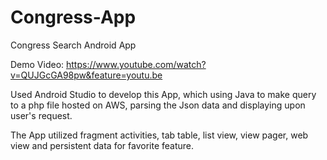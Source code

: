 # Congress-App
Congress Search Android App

Demo Video:
https://www.youtube.com/watch?v=QUJGcGA98pw&feature=youtu.be

Used Android Studio to develop this App, which using Java to make query to a php file hosted on AWS, parsing the Json data and displaying upon user's request.

The App utilized fragment activities, tab table, list view, view pager, web view and persistent data for favorite feature.
